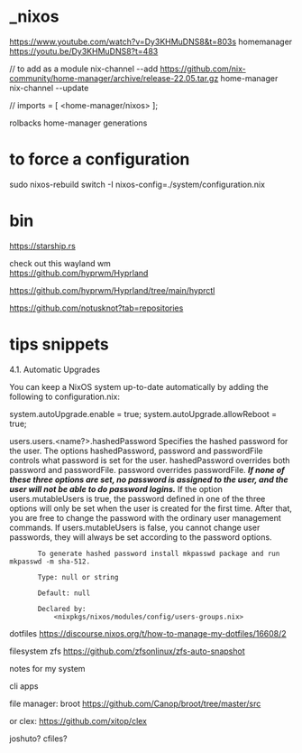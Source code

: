 # _nixos

https://www.youtube.com/watch?v=Dy3KHMuDNS8&t=803s
homemanager 
https://youtu.be/Dy3KHMuDNS8?t=483

// to add as a module
 nix-channel --add https://github.com/nix-community/home-manager/archive/release-22.05.tar.gz home-manager
 nix-channel --update
 
 // imports = [ <home-manager/nixos> ];

rolbacks
home-manager generations

# to force a configuration
sudo nixos-rebuild switch -I nixos-config=./system/configuration.nix






# bin
https://starship.rs

check out this wayland wm   
https://github.com/hyprwm/Hyprland

https://github.com/hyprwm/Hyprland/tree/main/hyprctl

https://github.com/notusknot?tab=repositories




# tips snippets


4.1. Automatic Upgrades

You can keep a NixOS system up-to-date automatically by adding the following to configuration.nix:

system.autoUpgrade.enable = true;
system.autoUpgrade.allowReboot = true;




users.users.<name?>.hashedPassword
           Specifies the hashed password for the user. The options hashedPassword, password and passwordFile controls what password is set for the
           user.  hashedPassword overrides both password and passwordFile.  password overrides passwordFile. ***If none of these three options are
           set, no password is assigned to the user, and the user will not be able to do password logins.*** If the option users.mutableUsers is
           true, the password defined in one of the three options will only be set when the user is created for the first time. After that, you
           are free to change the password with the ordinary user management commands. If users.mutableUsers is false, you cannot change user
           passwords, they will always be set according to the password options.

           To generate hashed password install mkpasswd package and run mkpasswd -m sha-512.

           Type: null or string

           Default: null

           Declared by:
               <nixpkgs/nixos/modules/config/users-groups.nix>




dotfiles
https://discourse.nixos.org/t/how-to-manage-my-dotfiles/16608/2



filesystem
zfs
https://github.com/zfsonlinux/zfs-auto-snapshot







notes for my system


cli apps

file manager: broot
https://github.com/Canop/broot/tree/master/src


or clex:
https://github.com/xitop/clex

joshuto?
cfiles?
